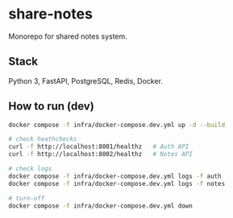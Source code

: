 # share-notes
Monorepo for shared notes system.

## Stack
Python 3, FastAPI, PostgreSQL, Redis, Docker.

## How to run (dev)
```bash
docker compose -f infra/docker-compose.dev.yml up -d --build

# check heathchecks
curl -f http://localhost:8001/healthz   # Auth API
curl -f http://localhost:8002/healthz   # Notes API

# check logs
docker compose -f infra/docker-compose.dev.yml logs -f auth
docker compose -f infra/docker-compose.dev.yml logs -f notes

# turn-off
docker compose -f infra/docker-compose.dev.yml down
